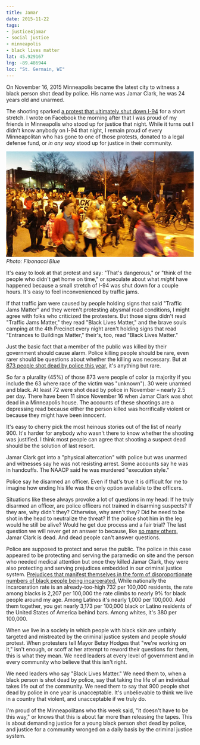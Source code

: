 ```yaml
---
title: Jamar
date: 2015-11-22
tags:
- justice4jamar
- social justice
- minneapolis
- black lives matter
lat: 45.929167
lng: -89.486944
loc: "St. Germain, WI"
---
```

On November 16, 2015 Minneapolis became the latest city to witness a black person shot dead by police. His name was Jamar Clark, he was 24 years old and unarmed.

The shooting sparked [a protest that ultimately shut down I-94](http://www.mprnews.org/story/2015/11/17/51-arrested-in-shooting-protest-that-blocked-i94) for a short stretch. I wrote on Facebook the morning after that I was proud of my friends in Minneapolis who stood up for justice that night. While it turns out I didn't know anybody on I-94 that night, I remain proud of every Minneapolitan who has gone to one of those protests, donated to a legal defense fund, or _in any way_ stood up for justice in their community.

![Black Lives Matter protest in Minneapolis.](/assets/images/jamar.jpg)
<em>Photo: Fibonacci Blue</em>

It's easy to look at that protest and say: "That's dangerous," or "think of the people who didn't get home on time," or speculate about what _might_ have happened because a small stretch of I-94 was shut down for a couple hours. It's easy to feel inconvenienced by traffic jams.

If that traffic jam were caused by people holding signs that said "Traffic Jams Matter" and they weren't protesting abysmal road conditions, I might agree with folks who criticized the protesters. But those signs didn't read "Traffic Jams Matter," they read "Black Lives Matter," and the brave souls camping at the 4th Precinct every night aren't holding signs that read "Entrances to Buildings Matter," their's, too, read "Black Lives Matter."

Just the basic fact that a member of the public was killed by their government should cause alarm. Police killing people should be rare, even rarer should be questions about whether the killing was necessary. But at [873 people shot dead by police this year,](https://www.washingtonpost.com/graphics/national/police-shootings/) it's anything but rare.

So far a plurality (45%) of those 873 were people of color (a majority if you include the 63 where race of the victim was "unknown"). 30 were unarmed and black. At least 72 were shot dead by police in November – nearly 2.5 per day. There have been 11 since November 16 when Jamar Clark was shot dead in a Minneapolis house. The accounts of these shootings are a depressing read because either the person killed was horrifically violent or because they might have been innocent.

It's easy to cherry pick the most heinous stories out of the list of nearly 900. It's harder for anybody who wasn't there to know whether the shooting was justified. I think most people can agree that shooting a suspect dead should be the solution of last resort.

Jamar Clark got into a "physical altercation" with police but was unarmed and witnesses say he was not resisting arrest. Some accounts say he was in handcuffs. The NAACP said he was murdered "execution style."

Police say he disarmed an officer. Even if that's true it is difficult for me to imagine how ending his life was the only option available to the officers.

Situations like these always provoke a lot of questions in my head: If he truly disarmed an officer, are police officers not trained in disarming suspects? If they are, why didn't they? Otherwise, why aren't they? Did he need to be shot in the head to neutralize the threat? If the police shot him in the leg would he still be alive? Would he get due process and a fair trial? The last question we will never get an answer to because, like [so many others](/2014/12/02/fear-justice-america/), Jamar Clark is dead. And dead people can't answer questions.

Police are supposed to protect and serve the public. The police in this case appeared to be protecting and serving the paramedic on site and the person who needed medical attention but once they killed Jamar Clark, they were also protecting and serving prejudices embedded in our criminal justice system. [Prejudices that manifest themselves in the form of disproportionate numbers of black people being incarcerated.](http://www.prisonpolicy.org/articles/notequal.html)  While nationally the incarceration rate is an already-too-high 732 per 100,000 residents, the rate among blacks is 2,207 per 100,000 the rate climbs to nearly 9% for black people around my age. Among Latinos it's nearly 1,000 per 100,000. Add them together, you get nearly 3,173 per 100,000 black or Latino residents of the United States of America behind bars. Among whites, it's 380 per 100,000.

When we live in a society in which people with black skin are unfairly targeted and mistreated by the criminal justice system and people _should_ protest. When protesters tell Mayor Betsy Hodges that "we're working on it," isn't enough, or scoff at her attempt to reword their questions for them, this is what they mean. We need leaders at every level of government and in every community who believe that this isn't right.

We need leaders who say "Black Lives Matter." We need them to, when a black person is shot dead by police, say that taking the life of an individual takes life out of the community. We need them to say that 900 people shot dead by police in one year is unacceptable. It's unbelievable to think we live in a country that violent, and unacceptable if we truly do.

I'm proud of the Minneapolitans who this week said, "it doesn't have to be this way," or knows that this is about far more than releasing the tapes. This is about demanding justice for a young black person shot dead by police, and justice for a community wronged on a daily basis by the criminal justice system.
